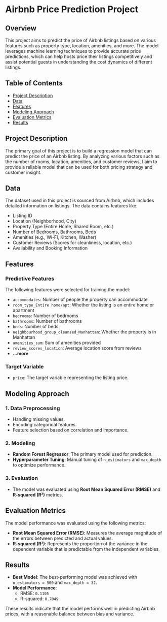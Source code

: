 # Airbnb Price Prediction Project

## Overview

This project aims to predict the price of Airbnb listings based on various features such as property type, location, amenities, and more. The model leverages machine learning techniques to provide accurate price predictions, which can help hosts price their listings competitively and assist potential guests in understanding the cost dynamics of different listings.

## Table of Contents
- [Project Description](#project-description)
- [Data](#data)
- [Features](#features)
- [Modeling Approach](#modeling-approach)
- [Evaluation Metrics](#evaluation-metrics)
- [Results](#results)


## Project Description

The primary goal of this project is to build a regression model that can predict the price of an Airbnb listing. By analyzing various factors such as the number of rooms, location, amenities, and customer reviews, I aim to provide a reliable model that can be used for both pricing strategy and customer insight.

## Data

The dataset used in this project is sourced from Airbnb, which includes detailed information on listings. The data contains features like:

- Listing ID
- Location (Neighborhood, City)
- Property Type (Entire Home, Shared Room, etc.)
- Number of Bedrooms, Bathrooms, Beds
- Amenities (e.g., Wi-Fi, Kitchen, Washer)
- Customer Reviews (Scores for cleanliness, location, etc.)
- Availability and Booking Information

## Features

### Predictive Features
The following features were selected for training the model:

- `accommodates`: Number of people the property can accommodate
- `room_type_Entire home/apt`: Whether the listing is an entire home or apartment
- `bedrooms`: Number of bedrooms
- `bathrooms`: Number of bathrooms
- `beds`: Number of beds
- `neighbourhood_group_cleansed_Manhattan`: Whether the property is in Manhattan
- `amenities_sum`: Sum of amenities provided
- `review_scores_location`: Average location score from reviews
- **...more**

### Target Variable
- `price`: The target variable representing the listing price.

## Modeling Approach

### 1. **Data Preprocessing**
   - Handling missing values.
   - Encoding categorical features.
   - Feature selection based on correlation and importance.

### 2. **Modeling**
   - **Random Forest Regressor**: The primary model used for prediction.
   - **Hyperparameter Tuning**: Manual tuning of `n_estimators` and `max_depth` to optimize performance.

### 3. **Evaluation**
   - The model was evaluated using **Root Mean Squared Error (RMSE)** and **R-squared (R²)** metrics.

## Evaluation Metrics

The model performance was evaluated using the following metrics:

- **Root Mean Squared Error (RMSE)**: Measures the average magnitude of the errors between predicted and actual values.
- **R-squared (R²)**: Represents the proportion of the variance in the dependent variable that is predictable from the independent variables.

## Results

- **Best Model**: The best-performing model was achieved with `n_estimators = 500` and `max_depth = 32`.
- **Model Performance**:
  - RMSE: `0.1105`
  - R-squared: `0.7049`

These results indicate that the model performs well in predicting Airbnb prices, with a reasonable balance between bias and variance.
